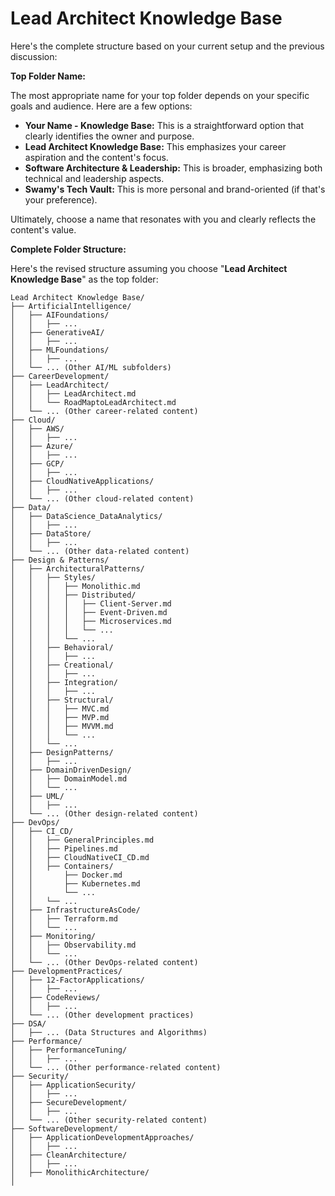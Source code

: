 # Lead Architect Knowledge Base

Here's the complete structure based on your current setup and the previous discussion:

**Top Folder Name:**

The most appropriate name for your top folder depends on your specific goals and audience. Here are a few options:

- **Your Name - Knowledge Base:** This is a straightforward option that clearly identifies the owner and purpose.
- **Lead Architect Knowledge Base:** This emphasizes your career aspiration and the content's focus.
- **Software Architecture & Leadership:** This is broader, emphasizing both technical and leadership aspects.
- **Swamy's Tech Vault:** This is more personal and brand-oriented (if that's your preference).

Ultimately, choose a name that resonates with you and clearly reflects the content's value.

**Complete Folder Structure:**

Here's the revised structure assuming you choose "**Lead Architect Knowledge Base**" as the top folder:

```text
Lead Architect Knowledge Base/
├── ArtificialIntelligence/
│   ├── AIFoundations/
│   │   ├── ...
│   ├── GenerativeAI/
│   │   ├── ...
│   ├── MLFoundations/
│   │   ├── ...
│   └── ... (Other AI/ML subfolders)
├── CareerDevelopment/
│   ├── LeadArchitect/
│   │   ├── LeadArchitect.md
│   │   └── RoadMaptoLeadArchitect.md
│   └── ... (Other career-related content)
├── Cloud/
│   ├── AWS/
│   │   ├── ...
│   ├── Azure/
│   │   ├── ...
│   ├── GCP/
│   │   ├── ...
│   ├── CloudNativeApplications/
│   │   ├── ...
│   └── ... (Other cloud-related content)
├── Data/
│   ├── DataScience_DataAnalytics/
│   │   ├── ...
│   ├── DataStore/
│   │   ├── ...
│   └── ... (Other data-related content)
├── Design & Patterns/
│   ├── ArchitecturalPatterns/
│   │   ├── Styles/
│   │   │   ├── Monolithic.md
│   │   │   ├── Distributed/
│   │   │   │   ├── Client-Server.md
│   │   │   │   ├── Event-Driven.md
│   │   │   │   ├── Microservices.md
│   │   │   │   └── ...
│   │   │   └── ...
│   │   ├── Behavioral/
│   │   │   ├── ...
│   │   ├── Creational/
│   │   │   ├── ...
│   │   ├── Integration/
│   │   │   ├── ...
│   │   ├── Structural/
│   │   │   ├── MVC.md
│   │   │   ├── MVP.md
│   │   │   ├── MVVM.md
│   │   │   └── ...
│   │   └── ...
│   ├── DesignPatterns/
│   │   ├── ...
│   ├── DomainDrivenDesign/
│   │   ├── DomainModel.md
│   │   └── ...
│   ├── UML/
│   │   ├── ...
│   └── ... (Other design-related content)
├── DevOps/
│   ├── CI_CD/
│   │   ├── GeneralPrinciples.md
│   │   ├── Pipelines.md
│   │   ├── CloudNativeCI_CD.md
│   │   ├── Containers/
│   │       ├── Docker.md
│   │       ├── Kubernetes.md
│   │       └── ...
│   │   └── ...
│   ├── InfrastructureAsCode/
│   │   ├── Terraform.md
│   │   └── ...
│   ├── Monitoring/
│   │   ├── Observability.md
│   │   └── ...
│   └── ... (Other DevOps-related content)
├── DevelopmentPractices/
│   ├── 12-FactorApplications/
│   │   ├── ...
│   ├── CodeReviews/
│   │   ├── ...
│   └── ... (Other development practices)
├── DSA/
│   ├── ... (Data Structures and Algorithms)
├── Performance/
│   ├── PerformanceTuning/
│   │   ├── ...
│   └── ... (Other performance-related content)
├── Security/
│   ├── ApplicationSecurity/
│   │   ├── ...
│   ├── SecureDevelopment/
│   │   ├── ...
│   └── ... (Other security-related content)
├── SoftwareDevelopment/
│   ├── ApplicationDevelopmentApproaches/
│   │   ├── ...
│   ├── CleanArchitecture/
│   │   ├── ...
│   ├── MonolithicArchitecture/
│
```
